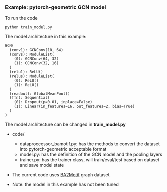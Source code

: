 ### Example: pytorch-geometric GCN model

To run the code

` python train_model.py
`

The model architecture in this example:

```
GCN(
  (conv1): GCNConv(10, 64)
  (convs): ModuleList(
    (0): GCNConv(64, 32)
    (1): GCNConv(32, 16)
  )
  (relu1): ReLU()
  (relus): ModuleList(
    (0): ReLU()
    (1): ReLU()
  )
  (readout): GlobalMeanPool()
  (ffn): Sequential(
    (0): Dropout(p=0.01, inplace=False)
    (1): Linear(in_features=16, out_features=2, bias=True)
  )
)
```
The model architecture can be changed in **train_model.py**

+ code/
  - dataproccessor_bamotif.py: has the methods to convert the dataset into pytorch-geometric acceptable format
  - model.py: has the definition of the GCN model and the pooling layers
  - trainer.py: has the trainer class, will train/eval/test based on dataset and save model state

+ The current code uses [BA2Motif](https://arxiv.org/pdf/2011.04573.pdf) graph dataset

+ Note: the model in this example has not been tuned
